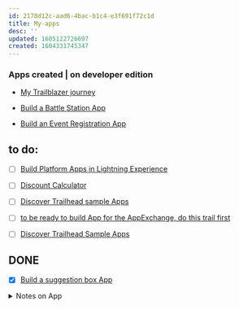 ```yaml
---
id: 2178d12c-aad6-4bac-b1c4-e3f691f72c1d
title: My-apps
desc: ''
updated: 1605122726697
created: 1604331745347
---
```


### Apps created | on developer edition

- [My Trailblazer journey](https://trailhead.salesforce.com/en/content/learn/projects/build-an-app-to-track-your-trailblazer-journey?trail_id=build-your-career-with-salesforce-skills) 

- [Build a Battle Station App](https://trailhead.salesforce.com/content/learn/projects/workshop-battle-station?trailmix_creator_id=strailhead&trailmix_slug=prepare-for-your-salesforce-platform-app-builder-credential) 

- [Build an Event Registration App](https://trailhead.salesforce.com/en/content/learn/projects/build-an-event-registration-app)

## to do:
- [ ] [Build Platform Apps in Lightning Experience](https://trailhead.salesforce.com/en/content/learn/trails/build-platform-apps-in-lightning-experience)

- [ ] [Discount Calculator](https://trailhead.salesforce.com/en/content/learn/projects/flow_calculate)


- [ ] [Discover Trailhead sample Apps](https://trailhead.salesforce.com/en/content/learn/trails/discover-trailhead-sample-apps)

- [ ] [to be ready to build App for the AppExchange, do this trail first](https://trailhead.salesforce.com/en/content/learn/trails/isv_developer_beginner)

- [ ] [Discover Trailhead Sample Apps](https://trailhead.salesforce.com/en/content/learn/trails/discover-trailhead-sample-apps)

## DONE
- [x] [Build a suggestion box App](https://trailhead.salesforce.com/en/content/learn/projects/suggestion_box)
<details><summary>
Notes on App
</summary>


Good example of how to build a simple but useful App.
- create custom object
- create a tab
- create App
- implement data model with schema builder
    - About the usage of schema-builder: when you add fields to the Objects from here, in order to see them, you need to add therm to the Page Layout
- change the Page Layout items
- add a Validation rules to a field
- create a process that on action update a record to a pre-defined value
- create a button as a global action to prompt a new record creation
    - When you create a Global-action, you need to add it to the Publisher Layouts in order to see it.
- create some reports and then a dashboard
</details>

